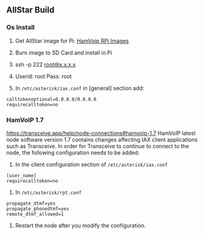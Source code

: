 ## AllStar Build
### Os Install
1. Get AllStar image for Pi: [HamVoip RPi Images](https://hamvoip.org/#image)
1. Burn image to SD Card and install in Pi
1. ssh -p 222 root@x.x.x.x
1. Userid: root Pass: root

1. In `/etc/asterisk/iax.conf` in [general] section add:
```
calltokenoptional=0.0.0.0/0.0.0.0
requirecalltoken=no
```
### HamVoIP 1.7
https://transceive.app/help/node-connections#hamvoip-1.7
HamVoIP latest node software version 1.7 contains changes affecting IAX client applications such as Transceive. In order for Transceive to continue to connect to the node, the following configuration needs to be added:

1. In the client configuration section of `/etc/asterisk/iax.conf`
```
[user_name]
requirecalltoken=no
```

1. In `/etc/asterisk/rpt.conf`
```
propagate_dtmf=yes
propagate_phonedtmf=yes
remote_dtmf_allowed=1
```

1. Restart the node after you modify the configuration.
